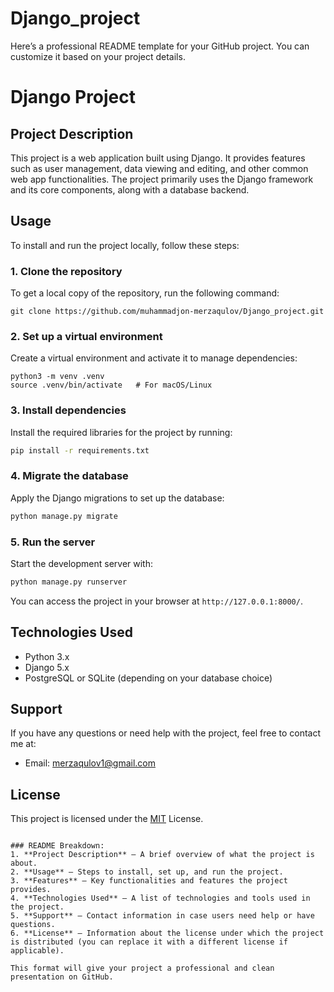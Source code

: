 # Django_project
Here’s a professional README template for your GitHub project. You can customize it based on your project details.


# Django Project

## Project Description
This project is a web application built using Django. It provides features such as user management, data viewing and editing, and other common web app functionalities. The project primarily uses the Django framework and its core components, along with a database backend.

## Usage
To install and run the project locally, follow these steps:

### 1. Clone the repository
To get a local copy of the repository, run the following command:
```
git clone https://github.com/muhammadjon-merzaqulov/Django_project.git
```

### 2. Set up a virtual environment
Create a virtual environment and activate it to manage dependencies:
```
python3 -m venv .venv
source .venv/bin/activate   # For macOS/Linux
```

### 3. Install dependencies
Install the required libraries for the project by running:
```bash
pip install -r requirements.txt
```

### 4. Migrate the database
Apply the Django migrations to set up the database:
```bash
python manage.py migrate
```

### 5. Run the server
Start the development server with:
```bash
python manage.py runserver
```

You can access the project in your browser at `http://127.0.0.1:8000/`.
  
## Technologies Used
- Python 3.x
- Django 5.x
- PostgreSQL or SQLite (depending on your database choice)

## Support
If you have any questions or need help with the project, feel free to contact me at:
- Email: merzaqulov1@gmail.com

## License
This project is licensed under the [MIT](https://opensource.org/licenses/MIT) License.
```

### README Breakdown:
1. **Project Description** – A brief overview of what the project is about.
2. **Usage** – Steps to install, set up, and run the project.
3. **Features** – Key functionalities and features the project provides.
4. **Technologies Used** – A list of technologies and tools used in the project.
5. **Support** – Contact information in case users need help or have questions.
6. **License** – Information about the license under which the project is distributed (you can replace it with a different license if applicable).

This format will give your project a professional and clean presentation on GitHub.
